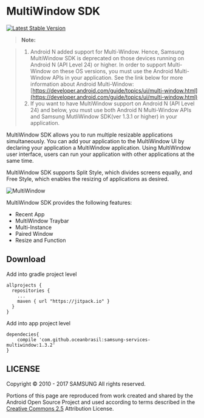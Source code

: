 # MultiWindow SDK

[![Latest Stable Version](https://img.shields.io/badge/version-1.3.2-green.svg)](http://developer.samsung.com/galaxy/edge)

> __Note:__ 

> 1) Android N added support for Multi-Window. Hence, Samsung MultiWindow SDK is deprecated on those devices running on Android N (API Level 24) or higher.
In order to support Multi-Window on these OS versions, you must use the Android Multi-Window APIs in your application.
See the link below for more information about Android Multi-Window:
[https://developer.android.com/guide/topics/ui/multi-window.html](https://developer.android.com/guide/topics/ui/multi-window.html)
> 2) If you want to have MultiWindow support on Android N (API Level 24) and below, you must use both Android N Multi-Window APIs and Samsung MutliWindow SDK(ver 1.3.1 or higher) in your application.

MultiWindow SDK allows you to run multiple resizable applications simultaneously. You can add your application to the MultiWindow UI by declaring your application a MultiWindow application. Using MultiWindow user interface, users can run your application with other applications at the same time.

MultiWindow SDK supports Split Style, which divides screens equally, and Free Style, which enables the resizing of applications as desired.

![MultiWindow](http://developer.samsung.com/sd2_images/galaxy/content/SMS_MultiWindow_01_0902.jpg)

MultiWindow SDK provides the following features:

- Recent App
- MultiWindow Traybar
- Multi-Instance
- Paired Window
- Resize and Function

## Download

Add into gradle project level

``` Gradle
allprojects {
  repositories {
    ...
    maven { url "https://jitpack.io" }
  }
}
```

Add into app project level

``` Gradle
dependecies{
    compile 'com.github.oceanbrasil:samsung-services-multiwindow:1.3.2'
}
```

## LICENSE

Copyright © 2010 - 2017 SAMSUNG All rights reserved.

Portions of this page are reproduced from work created and shared by the Android Open Source Project and used according to terms described in the [Creative Commons 2.5](https://creativecommons.org/licenses/by/2.5/) Attribution License.

